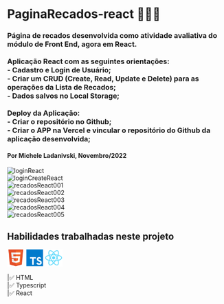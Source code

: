 # PaginaRecados-react 🚀🚀🚀

<h3> Página de recados desenvolvida como atividade avaliativa do módulo de Front End, agora em React. <br>
<br>
Aplicação React com as seguintes orientações: <br>
- Cadastro e Login de Usuário; <br>
- Criar um CRUD (Create, Read, Update e Delete) para as operações da Lista de Recados; <br>
- Dados salvos no Local Storage; <br>
<br>
Deploy da Aplicação: <br>
- Criar o repositório no Github; <br>
- Criar o APP na Vercel e vincular o repositório do Github da aplicação desenvolvida;</h3>
<h4> Por Michele Ladanivski, Novembro/2022 </h4>

![loginReact](https://user-images.githubusercontent.com/102632136/231018604-dfe76ed5-f591-434c-8db3-02f49a05ef96.jpg)
<br>
![loginCreateReact](https://user-images.githubusercontent.com/102632136/231018595-34937a56-1241-413b-a0fe-29bbe3e62b94.jpg)
<br>
![recadosReact001](https://user-images.githubusercontent.com/102632136/231018605-4a2ae1e8-d7f2-44f9-b465-9831d6067d3a.jpg)
<br>
![recadosReact002](https://user-images.githubusercontent.com/102632136/231018606-583097e9-0c50-4b1f-808a-381f61f74ac7.jpg)
<br>
![recadosReact003](https://user-images.githubusercontent.com/102632136/231018607-e43f8af0-e0e0-4f91-ba47-fffe6802fc6f.jpg)
<br>
![recadosReact004](https://user-images.githubusercontent.com/102632136/231018610-9b037025-effc-4314-8d8b-9202ee03f991.jpg)
<br>
![recadosReact005](https://user-images.githubusercontent.com/102632136/231018613-ac07dde2-6dfc-450b-8004-ee5f170f81cb.jpg)
<br>

<h2> Habilidades trabalhadas neste projeto </h2>
<div style="display: inline_block" align="">
    <img align="center" alt="" height="40em" width="40em" src="https://raw.githubusercontent.com/devicons/devicon/master/icons/html5/html5-original.svg">
    <img align="center" alt="" height="40em" width="40em" src="https://raw.githubusercontent.com/devicons/devicon/master/icons/typescript/typescript-original.svg">
    <img align="center" alt="" height="40em" width="40em" src="https://raw.githubusercontent.com/devicons/devicon/master/icons/react/react-original.svg">
</div>
    <br>
|✅ HTML <br>     	                    
|✅ Typescript <br>
|✅ React <br>

